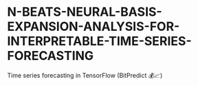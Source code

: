 # N-BEATS-NEURAL-BASIS-EXPANSION-ANALYSIS-FOR-INTERPRETABLE-TIME-SERIES-FORECASTING
 Time series forecasting in TensorFlow (BitPredict 💰📈)
